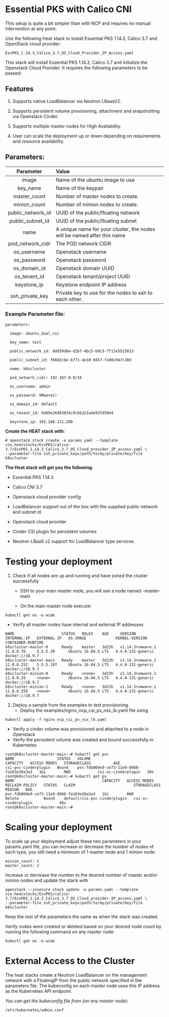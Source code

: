 Essential PKS with Calico CNI
=============================

This setup is quite a bit simpler than with NCP and requires no manual
intervention at any point.

Use the following Heat stack to install Essential PKS 1.14.3, Calico 3.7
and OpenStack cloud provider:
```
EssPKS_1.14.3_Calico_3.7_OS_Cloud_Provider_IP_Access.yaml
```
This stack will install Essential PKS 1.14.3, Calico 3.7 and initialize
the Openstack Cloud Provider. It requires the following parameters to be
passed:

Features
--------

1.  Supports native LoadBalancer via Neutron LBaasV2.

2.  Supports persistent volume provisioning, attachment and snapshotting via Openstack Cinder.

3. Supports multiple master nodes for High Availability.

4. User can scale the deployment up or down depending on requirements and resource availability.

Parameters:
-----------

| Parameter | Value|
|:---:|:-----|
|  image | Name of the ubuntu image to use |
| key\_name | Name of the keypair |
| master_count | Number of master nodes to create.|
| minion_count | Number of minion nodes to create.|
| public\_network\_id | UUID of the public/floating network |
| public\_subnet\_id | UUID of the public/floating subnet |
| name | A unique name for your cluster, the nodes will be named after this name |
| pod\_network\_cidr | The POD network CIDR |
| os\_username | Openstack username |
| os\_password | Openstack password |
| os\_domain\_id | Openstack domain UUID |
| os\_tenant\_id | Openstack tenant/project UUID |
| keystone\_ip | Keystone endpoint IP address |
| ssh\_private\_key  | Private key to use for the nodes to ssh to each other.|

### Example Parameter file:

```
parameters:

  image: ubuntu_dual_nic

  key_name: test

  public_network_id: ddd59d0e-d1b7-4bc5-b9c5-7f11e5523813

  public_subnet_id: f6602cbe-b771-4e10-9457-fa98c047c38d

  name: k8scluster

  pod_network_cidr: 192.167.0.0/16

  os_username: admin

  os_password: VMware1!

  os_domain_id: default

  os_tenant_id: 9a09e26d83854c9cbb321a4e93fd5844

  keystone_ip: 192.168.111.200

```

**Create the HEAT stack with**:
```
# openstack stack create -e params.yaml --template vio.heatstacks/EssPKS/calico-3.7/EssPKS_1.14.3_Calico_3.7_OS_Cloud_provider_IP_access.yaml \
--parameter-file ssh_private_key=/path/to/my/private/key/file k8scluster
```

**The Heat stack will get you the following**:

-   Essential PKS 1.14.3

-   Calico CNI 3.7

-   Openstack cloud provider config

-   LoadBalancer support out of the box with the supplied public network and subnet id

-   Openstack cloud provider

-   Cinder CSI plugin for persistent volumes

-   Neutron LBaaS v2 support for LoadBalancer type services.

Testing your deployment
=======================
1. Check if all nodes are up and running and have joined the cluster successfully
   * SSH to your main master node, you will see a node named <cluster-name>-master-main

   * On the main master node execute:
~~~~
kubectl get no -o wide
~~~~
   * Verify all master nodes have internal and external IP addresses
```
NAME                     STATUS   ROLES    AGE     VERSION            INTERNAL-IP   EXTERNAL-IP   OS-IMAGE             KERNEL-VERSION      CONTAINER-RUNTIME
k8scluster-master-0      Ready    master   3d23h   v1.14.3+vmware.1   11.0.0.76     5.5.5.39      Ubuntu 16.04.5 LTS   4.4.0-131-generic   docker://18.9.7
k8scluster-master-main   Ready    master   3d23h   v1.14.3+vmware.1   11.0.0.252    5.5.5.197     Ubuntu 16.04.5 LTS   4.4.0-131-generic   docker://18.9.7
k8scluster-minion-0      Ready    <none>   3d23h   v1.14.3+vmware.1   11.0.0.29     <none>        Ubuntu 16.04.5 LTS   4.4.0-131-generic   docker://18.9.7
k8scluster-minion-1      Ready    <none>   3d23h   v1.14.3+vmware.1   11.0.0.250    <none>        Ubuntu 16.04.5 LTS   4.4.0-131-generic   docker://18.9.7
```

2. Deploy a sample from the examples to test provisioning.
   * Deploy the examples/nginx_ncp_csi_pv_nsx_lb.yaml file using
~~~~
kubectl apply -f nginx_ncp_csi_pv_nsx_lb.yaml
~~~~
   * Verify a cinder volume was provisioned and attached to a node in Openstack
   * Verify the persistent volume was created and bound successfully in Kubernetes
```
root@k8scluster-master-main:~# kubectl get pvc
NAME                   STATUS   VOLUME                                     CAPACITY   ACCESS MODES   STORAGECLASS          AGE
csi-pvc-cinderplugin   Bound    pvc-fdb869e9-ce73-11e9-8866-fa163e20a3a3   1Gi        RWO            csi-sc-cinderplugin   30s
root@k8scluster-master-main:~# kubectl get pv
NAME                                       CAPACITY   ACCESS MODES   RECLAIM POLICY   STATUS   CLAIM                          STORAGECLASS          REASON   AGE
pvc-fdb869e9-ce73-11e9-8866-fa163e20a3a3   1Gi        RWO            Delete           Bound    default/csi-pvc-cinderplugin   csi-sc-cinderplugin            40s
root@k8scluster-master-main:~#
```

Scaling your deployment
=======================

To scale up your deployment adjust these two parameters in your params.yaml file, you can increase or decrease the
number of nodes of each type, you still need a minimum of 1 master node and 1 minion node:
~~~~
minion_count: 2
master_count: 2
~~~~
Increase or decrease the number to the desired number of master and/or minion nodes and update the stack with
```
openstack --insecure stack update -e params.yaml --template vio.heatstacks/EssPKS/calico-3.7/EssPKS_1.14.3_Calico_3.7_OS_Cloud_provider_IP_access.yaml \
--parameter-file ssh_private_key=/path/to/my/private/key/file  k8scluster
```

Keep the rest of the parameters the same as when the stack was created.

Verify nodes were created or deleted based on your desired node count by running the following command on any master node:
~~~~
kubectl get no -o wide
~~~~

External Access to the Cluster
==============================

The heat stacks create a Neutron LoadBalancer on the management network with a FloatingIP from the public network
specified in the parameters file. The kubeconfig on each master node uses this IP address as the Kubernetes API endpoint.

*You can get the kubeconfig file from (on any master node):*
```
/etc/kubernetes/admin.conf
```
